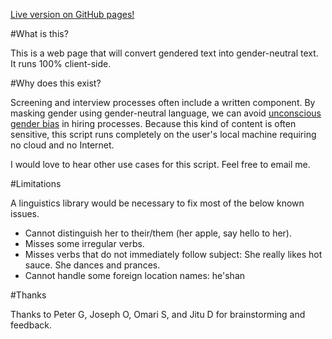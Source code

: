 [Live version on GitHub pages!](https://jewang.github.io/gender-neutral-text-converter/)

#What is this? 

This is a web page that will convert gendered text into gender-neutral text. It
runs 100% client-side. 

#Why does this exist?

Screening and interview processes often include a written component. By masking
gender using gender-neutral language, we can avoid [unconscious gender
bias](https://diversity.ucsf.edu/resources/unconscious-bias) in hiring
processes. Because this kind of content is often sensitive, this script runs
completely on the user's local machine requiring no cloud and no Internet.

I would love to hear other use cases for this script. Feel free to email me.

#Limitations

A linguistics library would be necessary to fix most of the below known issues.

* Cannot distinguish her to their/them (her apple, say hello to her).
* Misses some irregular verbs.
* Misses verbs that do not immediately follow subject: She really likes hot sauce. She dances and prances.
* Cannot handle some foreign location names: he'shan

#Thanks

Thanks to Peter G, Joseph O, Omari S, and Jitu D for brainstorming and feedback.
